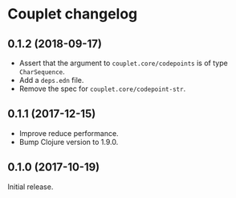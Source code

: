 # Couplet changelog

## 0.1.2 (2018-09-17)

*   Assert that the argument to `couplet.core/codepoints` is of type
    `CharSequence`.
*   Add a `deps.edn` file.
*   Remove the spec for `couplet.core/codepoint-str`.

## 0.1.1 (2017-12-15)

*   Improve reduce performance.
*   Bump Clojure version to 1.9.0.

## 0.1.0 (2017-10-19)

Initial release.
